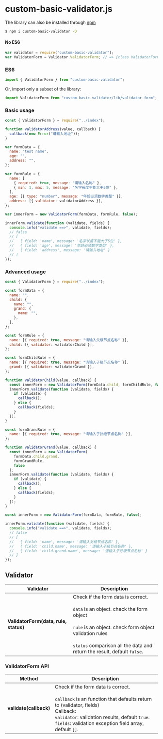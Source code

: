 # custom-basic-validator.js

The library can also be installed through [npm][npm]

```bash
$ npm i custom-basic-validator -D
```

#### No ES6

```javascript
var validator = require("custom-basic-validator");
var ValidatorForm = Validator.ValidatorForm; // => [class ValidatorForm]
```

### ES6

```javascript
import { ValidatorForm } from "custom-basic-validator";
```

Or, import only a subset of the library:

```javascript
import ValidatorForm from "custom-basic-validator/lib/validator-form";
```

### Basic usage

```javascript
const { ValidatorForm } = require("../index");

function validatorAddress(value, callback) {
  callback(new Error("请输入地址"));
}

var formData = {
  name: "test name",
  age: "",
  address: "",
};

var formRule = {
  name: [
    { required: true, message: "请输入名称" },
    { min: 1, max: 5, message: "名字长度不能大于5位" },
  ],
  age: [{ type: "number", message: "年龄必须数字类型" }],
  address: [{ validator: validatorAddress }],
};

var innerForm = new ValidatorForm(formData, formRule, false);

innerForm.validate(function (validate, fields) {
  console.info("validate ==>", validate, fields);
  // false
  // [
  //   { field: 'name', message: '名字长度不能大于5位' },
  //   { field: 'age', message: '年龄必须数字类型' },
  //   { field: 'address', message: '请输入地址' }
  // ]
});
```

### Advanced usage

```javascript
const { ValidatorForm } = require("../index");

const formData = {
  name: "",
  child: {
    name: "",
    grand: {
      name: "",
    },
  },
};

const formRule = {
  name: [{ required: true, message: "请输入父级节点名称" }],
  child: [{ validator: validatorChild }],
};

const formChildRule = {
  name: [{ required: true, message: "请输入子级节点名称" }],
  grand: [{ validator: validatorGrand }],
};

function validatorChild(value, callback) {
  const innerForm = new ValidatorForm(formData.child, formChildRule, false);
  innerForm.validate(function (validate, fields) {
    if (validate) {
      callback();
    } else {
      callback(fields);
    }
  });
}

const formGrandRule = {
  name: [{ required: true, message: "请输入子孙级节点名称" }],
};

function validatorGrand(value, callback) {
  const innerForm = new ValidatorForm(
    formData.child.grand,
    formGrandRule,
    false
  );
  innerForm.validate(function (validate, fields) {
    if (validate) {
      callback();
    } else {
      callback(fields);
    }
  });
}

const innerForm = new ValidatorForm(formData, formRule, false);

innerForm.validate(function (validate, fields) {
  console.info("validate ==>", validate, fields);
  // false
  // [
  //   { field: 'name', message: '请输入父级节点名称' },
  //   { field: 'child.name', message: '请输入子级节点名称' },
  //   { field: 'child.grand.name', message: '请输入子孙级节点名称' }
  // ]
});
```

## Validator

Validator                               | Description
--------------------------------------- | --------------------------------------
**ValidatorForm(data, rule, status)** | Check if the form data is correct.<br /><br />`data` is an object. check the form object<br /><br />`rule` is an object. check form object validation rules<br /><br />`status` comparison all the data and return the result, default `false`.

### ValidatorForm API
Method                               | Description
--------------------------------------- | --------------------------------------
**validate(callback)** | Check if the form data is correct.<br /><br />`callback` is an function that defaults return to (validator, fields)<br />Callback: <br/>`validator`: validation results, default `true`.<br/>`fields`: validation exception field array, default `[]`.

[npm]: https://nodejs.org/en/